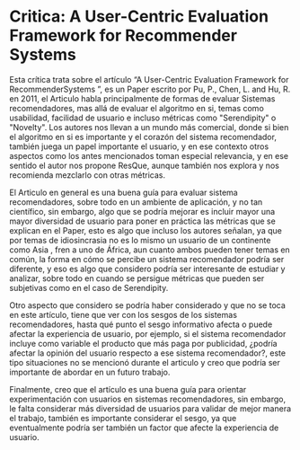 
# Critica: A User-Centric Evaluation Framework for Recommender Systems 

Esta crítica trata sobre el artículo “A User-Centric Evaluation Framework for RecommenderSystems ”, es un Paper escrito por Pu, P., Chen, L. and Hu, R. en 2011, el Articulo habla principalmente de formas de evaluar Sistemas recomendadores, mas allá de evaluar el algoritmo en si, temas como usabilidad, facilidad de usuario e incluso métricas como "Serendipity" o "Novelty". Los autores nos llevan a un mundo más comercial, donde si bien el algoritmo en si es importante y el corazón del sistema recomendador, también juega un papel importante el usuario, y en ese contexto otros aspectos como los antes mencionados toman especial relevancia, y en ese sentido el autor nos propone ResQue, aunque también nos explora y nos recomienda mezclarlo con otras métricas. 



El Articulo en general es una buena guía para evaluar sistema recomendadores, sobre todo en un ambiente de aplicación, y no tan científico, sin embargo, algo que se podría mejorar es incluir mayor una mayor diversidad de usuario para poner en práctica las métricas que se explican en el Paper, esto es algo que incluso los autores señalan, ya que por temas de idiosincrasia no es lo mismo un usuario de un continente como Asia , fren a uno de África, aun cuanto ambos pueden tener temas en común, la forma en cómo se percibe un sistema recomendador podría ser diferente, y eso es algo que considero  podría ser interesante de estudiar y analizar, sobre todo en cuando se persigue métricas que pueden ser subjetivas como en el caso de Serendipity.



Otro aspecto que considero se podría haber considerado y que no se toca en este artículo, tiene que ver con los sesgos de los sistemas recomendadores, hasta qué punto el sesgo informativo afecta o puede afectar la experiencia de usuario, por ejemplo, si el sistema recomendador incluye como variable el producto que más paga por publicidad, ¿podría afectar la opinión del usuario respecto a ese sistema recomendador?, este tipo situaciones no se mencionó durante el articulo y creo que podría ser importante de abordar en un futuro trabajo.



Finalmente, creo que el artículo es una buena guía para orientar experimentación con usuarios en sistemas recomendadores, sin embargo, le falta considerar más diversidad de usuarios para validar de mejor manera el trabajo, también es importante considerar el sesgo, ya que eventualmente podría ser también un factor que afecte la experiencia de usuario.

